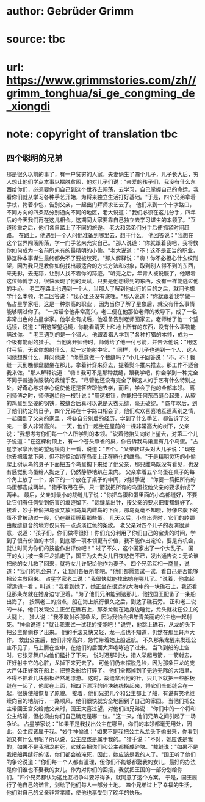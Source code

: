 # author: Gebrüder Grimm
# source: tbc
# url: https://www.grimmstories.com/zh//grimm_tonghua/si_ge_congming_de_xiongdi
# note: copyright of translation tbc

## 四个聪明的兄弟 

那是很久以前的事了，有一户贫穷的人家，夫妻俩生了四个儿子，儿子长大后，穷人想让他们学点本事以摆脱贫困，他对儿子们说："亲爱的孩子们，我没有什么东西给你们，必须要你们自己到这个世界去闯荡，去学习，自己掌握自己的命运。我看你们就从学习各种手艺开始，为将来独立生活打好基础。"于是，四个兄弟拿着手杖，挎着小包，告别父亲，一起出门拜师求艺去了。
他们来到一个十字路口，不同方向的四条路分别通向不同的地区，老大说道："我们必须在这儿分手，四年后的今天我们再在这儿相会。这期间大家要靠自己独立去学习谋生的本领了。"互道珍重之后，他们各自踏上了不同的旅途。
老大和弟弟们分手后便抓紧时间赶路。
在路上，他遇到一个人问他准备到哪里去，想干什么。
他回答说："我想在这个世界闯荡闯荡，学一门手艺来充实自己。"那人说道："你就跟着我吧，我将教你如何成为一名前所未有的最精明的小偷。"老大说道："不！这不是正当的职业，靠这种本事谋生最终都免不了要被绞死。"那人解释说："嗨！你不必担心什么绞刑架，因为我只是教你如何找出最适合的方式方法和对象，取到别人得不到的东西，来无影，去无踪，让别人找不着你的踪迹。"听完之后，年青人被说服了，他跟着这位师傅学习，很快表现了他的天赋，只要是他想得到的东西，没有一样能逃过他的手心。
老二在路上也遇到一个人，当那人了解到他此行的目的之后，就问他想学什么本领，老二回答说："我心里还没有底哩。"那人说道："你就跟着我学做一名占星学家吧，这是一种崇高的职业
，因为当你了解了星象后，就没有什么事情能够瞒过你了。
"一席话令他非常高兴，老二便在他那位老师的教导下，成了一名非常出色的占星学家。他学业有成后，他准备告别老师回家去。老师给了他一个望远镜，说道："用这架望远镜，你能看清天上和地上所有的东西，没有什么事物能瞒过你。
"
老三遇到的是一个猎人，他跟着猎人学到了各种打猎的本领，成为一个极有能耐的猎手。
当他离开师傅时，师傅给了他一付弓箭，并告诉他说："用这付弓箭，无论你想射什么，就一定能射中它。"
同样，小儿子也遇到一个人，这人问他想做什么，并问他说："你愿意做一个裁缝吗？"小儿子回答说："不，不！裁缝一天到晚都盘腿坐在那儿，拿着针穿来穿去，提着熨斗推来推去。那工作不适合我来做。"那人解释说道："嗨！我可不是那种裁缝，跟我学吧，你会学到一种完全不同于普通做服装的裁缝手艺。"尽管他还没有完全了解这人的手艺有什么特别之处，好奇心与求学心促使他还是答应跟他去学，而且，学会了他的全部本领。
离别师傅之时，师傅送给他一根针说："用这根针，你能把任何东西缝合起来，从软的鸡蛋到坚硬的钢铁，被缝合后真可以说是天衣无缝，毫无破绽。"
四年以后，到了他们约定的日子，四个兄弟在十字路口相会了，他们欢欢喜喜地互道离别之情，一起回到了父亲的家里
，将各自分别后的经历，学到了什么手艺，都告诉了父亲，一家人非常高兴。
一天，他们一起坐在屋前的一棵非常高大的树下，父亲说："我想考考你们每一个人所学到的本领。"说着他抬头向树上望去，对第二个儿子说道："在这棵树顶上，有一个苍头燕雀的巢，你告诉我鸟巢里有几个鸟蛋。"占星学家拿出他的望远镜向上一看，说道："五个。"父亲转过头对大儿子说："现在你去把蛋拿下来，但不能惊动趴在鸟蛋上正在孵化的雌鸟。"于是精明灵巧的小偷爬上树从鸟的身子下面把五个鸟蛋掏下来给了他父亲，那只雌鸟既没有看见，也没有感觉到鸟蛋给人掏走了，仍然静静地趴在巢内。
父亲拿着五个鸟蛋在桌子的每个角上放了一个，余下的一个放在了桌子的中间，对猎手说："你要一箭把所有的鸟蛋都击成两半。"猎手取弓在手，只一箭就把所有的鸟蛋按他父亲的要求射成了两半。
最后，父亲对最小的裁缝儿子说："你把鸟蛋和蛋里面的小鸟都缝好，不要让它们有任何受到伤害的痕迹留下。"裁缝拿出针，按父亲的要求把蛋都缝好了。
接着，妙手神偷把鸟蛋又放回鸟巢内雌鸟的下面，那鸟竟毫不知晓，好像它腹下的蛋不曾被动过一般，仍在继续孵着那些蛋。
几天以后，小鸟出壳时，它们的脖颈由裁缝缝合的地方仅只有一点点淡红色的条纹。
老父亲对四个儿子的表演很满意，说道："孩子们，你们做得很好！你们充分利用了你们自己的宝贵的时间，学到了很有价值的本领，到底哪一项本领更有价值，我不能作出定论，要是有机会，就让时间为你们的技能作出评价吧！"
过了不久，这个国家出了一个大乱子。
国王的女儿被一条巨龙抓走了，国王为失去女儿日夜悲伤不已，发出通告说：无论谁把他的女儿救了回来，就将女儿许配给他作为妻子。
四个兄弟互相一商量，说道："我们的机会来了，让我们各展所能吧。"他们都愿意试一试，看自己是否能够把公主救回来。
占星学家老二说："我很快就能找出她在哪儿了。"说着，他拿起望远镜一看
，叫道："我看到她了，她正坐在很远的大海中的一块礁石上，我还看见那条龙就在她身边守卫着。"为了他们兄弟能到达那儿，他找国王配备了一条船出海了。
按照老二的指点，船在海上航行很久之后，到达了礁石旁。
正和老二说的一样，他们发现公主正坐在礁石上，那条龙躺在她身边睡觉，龙头就枕在公主的大腿上。
猎人说："我不敢射杀那条龙，因为我怕会把年青美丽的公主也一起射死。"神偷说道："就让我来试一试我的技能吧！"说完，他跳上礁石，从龙的头下把公主偷偷移了出来。
他的手法又快又轻，龙一点也不知道，仍然在那里鼾声大作。
救出公主后，他们非常高兴，急忙带着她上船返航。
不久那条龙醒来发现公主不见了，马上腾在空中，在他们的后面大声咆哮追了过来。
当飞到船的上空时，它张牙舞爪向他们猛扑了下来。
说时迟那时快，猎人举起弓箭，一箭射去，正好射中它的心脏，龙掉下来死去了。
可他们仍未摆脱危险，因为那条巨龙的庞大尸体正好落在船上，把整条船给打碎了。
他们全都掉到了无边无际的大海里，不得不抓着几块船板茫然地漂游。
这时，裁缝拿出他的针，只几下就把一些船板缝在一起了，他爬在上面，把四下漂浮的碎块统统捞起来，将它们全部缝合在一起，很快使船恢复了原貌。
接着，他们兄弟几个和公主都上了船，有说有笑地继续向目的地航行，一路顺风，他们很快就安全地回到了自己的家园。
当他们把公主带回王宫交给她父亲时，国王大喜过望，对他们四兄弟说："你们中的一个将和公主结婚，但必须由你们自己确定是哪一位。"这一来，他们兄弟之间引起了一场争论。
占星学家说："如果不是我找出公主在哪里，你们的本领都毫无用处，因此，公主应该属于我。"妙手神偷说："如果不是我把公主从龙头下偷出来，你看到她又有什么用呢？所以说，公主应该是属于我的。"猎手说："不对，她应该是我的，如果不是我把龙射死，它就会把你们和公主都撕成碎块。"裁缝说："如果不是我把船再缝好的话，你们都会被淹死，因此，她应该是我的人了。"国王听了他们的争论说道："你们每一个人都有道理，但你们不能够都娶我的女儿，最好的办法是你们谁也不娶我的女儿。作为对你们的回报，我就把王国的一部分划给你们。"四个兄弟都认为这比互相争斗要好得多，就同意了这个方案。
于是，国王履行了他自己的诺言，划给了他们每人一部分土地。
四个兄弟过上了幸福的生活，他们对自己的父亲非常孝顺，使他也享受到了晚年的快乐。

